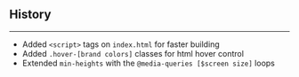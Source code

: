 ## History
___

- Added `<script>` tags on `index.html` for faster building
- Added `.hover-[brand colors]` classes for html hover control
- Extended `min-heights` with the `@media-queries [$screen size]` loops